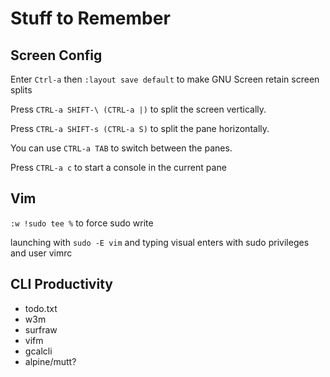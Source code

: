 # Stuff to Remember


Screen Config
-------------
Enter
`Ctrl-a` then `:layout save default`
to make GNU Screen retain screen splits

Press `CTRL-a SHIFT-\ (CTRL-a |)` to split the screen vertically.

Press `CTRL-a SHIFT-s (CTRL-a S)` to split the pane horizontally.

You can use `CTRL-a TAB` to switch between the panes.

Press `CTRL-a c` to start a console in the current pane



Vim
---
`:w !sudo tee %`  to force sudo write

launching with `sudo -E vim` and typing visual enters with sudo privileges and user vimrc

CLI Productivity
----------------
- todo.txt
- w3m
- surfraw
- vifm
- gcalcli
- alpine/mutt?
